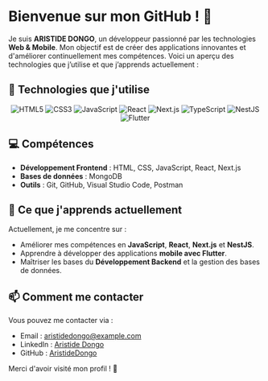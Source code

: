 # Bienvenue sur mon GitHub ! 👋

Je suis **ARISTIDE DONGO**, un développeur passionné par les technologies **Web & Mobile**. Mon objectif est de créer des applications innovantes et d'améliorer continuellement mes compétences. Voici un aperçu des technologies que j’utilise et que j’apprends actuellement :

## 🚀 Technologies que j'utilise

<p align="center">
  <img src="https://img.shields.io/badge/HTML5-E34F26?logo=html5&logoColor=white" alt="HTML5" />
  <img src="https://img.shields.io/badge/CSS3-1572B6?logo=css3&logoColor=white" alt="CSS3" />
  <img src="https://img.shields.io/badge/JavaScript-F7DF1E?logo=javascript&logoColor=black" alt="JavaScript" />
  <img src="https://img.shields.io/badge/React-61DAFB?logo=react&logoColor=black" alt="React" />
  <img src="https://img.shields.io/badge/Next.js-000000?logo=nextdotjs&logoColor=white" alt="Next.js" />
  <img src="https://img.shields.io/badge/TypeScript-3178C6?logo=typescript&logoColor=white" alt="TypeScript" />
  <img src="https://img.shields.io/badge/NestJS-E0234E?logo=nestjs&logoColor=white" alt="NestJS" />
  <img src="https://img.shields.io/badge/Flutter-02569B?logo=flutter&logoColor=white" alt="Flutter" />
</p>

## 💻 Compétences

- **Développement Frontend** : HTML, CSS, JavaScript, React, Next.js
- **Bases de données** : MongoDB
- **Outils** : Git, GitHub, Visual Studio Code, Postman

## 🌱 Ce que j'apprends actuellement

Actuellement, je me concentre sur :
- Améliorer mes compétences en **JavaScript**, **React**, **Next.js** et **NestJS**.
- Apprendre à développer des applications **mobile avec Flutter**.
- Maîtriser les bases du **Développement Backend** et la gestion des bases de données.

## 📫 Comment me contacter

Vous pouvez me contacter via :
- Email : [aristidedongo@example.com](mailto:aristidedongo@example.com)
- LinkedIn : [Aristide Dongo](https://www.linkedin.com/in/aristidedongo/)
- GitHub : [AristideDongo](https://github.com/AristideDongo)

Merci d'avoir visité mon profil ! 🚀

<!---
AristideDongo/AristideDongo is a ✨ special ✨ repository because its `README.md` (this file) appears on your GitHub profile.
You can click the Preview link to take a look at your changes.
--->
